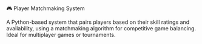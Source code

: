 🎮 Player Matchmaking System

A Python-based system that pairs players based on their skill ratings and availability, using a matchmaking algorithm for competitive game balancing. Ideal for multiplayer games or tournaments.
